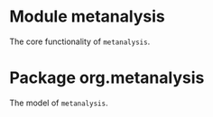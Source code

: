 # Module metanalysis

The core functionality of `metanalysis`.

# Package org.metanalysis

The model of `metanalysis`.
